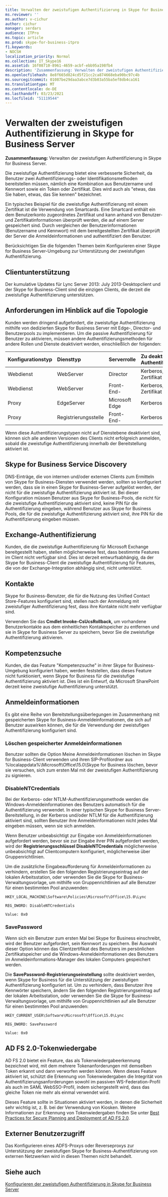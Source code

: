 ```yaml
---
title: Verwalten der zweistufigen Authentifizierung in Skype for Business Server
ms.reviewer: ''
ms.author: v-cichur
author: cichur
manager: serdars
audience: ITPro
ms.topic: article
ms.prod: skype-for-business-itpro
f1.keywords:
- NOCSH
localization_priority: Normal
ms.collection: IT_Skype16
ms.assetid: 16f08710-8961-4659-acbf-ebb95a198fb4
description: 'Zusammenfassung: Verwalten der zweistufigen Authentifizierung in Skype for Business Server.'
ms.openlocfilehash: 8e8f665d824cd5f21cc2ca874668eba90bc97c4b
ms.sourcegitcommit: 01087be29daa3abce7d3b03a55ba5ef8db4ca161
ms.translationtype: MT
ms.contentlocale: de-DE
ms.lasthandoff: 03/23/2021
ms.locfileid: "51119544"
---
```

# <a name="manage-two-factor-authentication-in-skype-for-business-server"></a>Verwalten der zweistufigen Authentifizierung in Skype for Business Server
 
**Zusammenfassung:** Verwalten der zweistufigen Authentifizierung in Skype for Business Server.
  
Die zweistufige Authentifizierung bietet eine verbesserte Sicherheit, da Benutzer zwei Authentifizierungs- oder Identifikationsmethoden bereitstellen müssen, nämlich eine Kombination aus Benutzername und Kennwort sowie ein Token oder Zertifikat. Dies wird auch als "etwas, das Sie haben, etwas, das Sie kennen" bezeichnet. 
  
Ein typisches Beispiel für die zweistufige Authentifizierung mit einem Zertifikat ist die Verwendung von Smartcards. Eine Smartcard enthält ein dem Benutzerkonto zugeordnetes Zertifikat und kann anhand von Benutzer- und Zertifikatinformationen überprüft werden, die auf einem Server gespeichert sind. Durch vergleichen der Benutzerinformationen (Benutzername und Kennwort) mit dem bereitgestellten Zertifikat überprüft der Server die Anmeldeinformationen und authentifiziert den Benutzer.
  
Berücksichtigen Sie die folgenden Themen beim Konfigurieren einer Skype for Business Server-Umgebung zur Unterstützung der zweistufigen Authentifizierung.
  
## <a name="client-support"></a>Clientunterstützung

Der kumulative Updates für Lync Server 2013: July 2013-Desktopclient und der Skype for Business-Client sind die einzigen Clients, die derzeit die zweistufige Authentifizierung unterstützen.
  
## <a name="topology-requirements"></a>Anforderungen im Hinblick auf die Topologie

Kunden werden dringend aufgefordert, die zweistufige Authentifizierung mithilfe von dedizierten Skype for Business Server mit Edge-, Director- und Benutzerpools zu implementieren. Um die passive Authentifizierung für Benutzer zu aktivieren, müssen andere Authentifizierungsmethoden für andere Rollen und Dienste deaktiviert werden, einschließlich der folgenden:
  
|**Konfigurationstyp**|**Diensttyp**|**Serverrolle**|**Zu deaktivierende Authentifizierungsart**|
|:-----|:-----|:-----|:-----|
|Webdienst  <br/> |WebServer  <br/> |Director  <br/> |Kerberos, NTLM und Zertifikat  <br/> |
|Webdienst  <br/> |WebServer  <br/> |Front-End-  <br/> |Kerberos, NTLM und Zertifikat  <br/> |
|Proxy  <br/> |EdgeServer  <br/> |Microsoft Edge  <br/> |Kerberos und NTLM  <br/> |
|Proxy  <br/> |Registrierungsstelle  <br/> |Front-End-  <br/> |Kerberos und NTLM  <br/> |
   
Wenn diese Authentifizierungstypen nicht auf Dienstebene deaktiviert sind, können sich alle anderen Versionen des Clients nicht erfolgreich anmelden, sobald die zweistufige Authentifizierung innerhalb der Bereitstellung aktiviert ist.
  
## <a name="skype-for-business-service-discovery"></a>Skype for Business Service Discovery

DNS-Einträge, die von internen und/oder externen Clients zum Ermitteln von Skype for Business-Diensten verwendet werden, sollten so konfiguriert werden, dass sie in einen Skype for Business-Server aufgelöst werden, der nicht für die zweistufige Authentifizierung aktiviert ist. Bei dieser Konfiguration müssen Benutzer aus Skype for Business-Pools, die nicht für die zweistufige Authentifizierung aktiviert sind, keine PIN für die Authentifizierung eingeben, während Benutzer aus Skype for Business Pools, die für die zweistufige Authentifizierung aktiviert sind, ihre PIN für die Authentifizierung eingeben müssen.
  
## <a name="exchange-authentication"></a>Exchange-Authentifizierung

Kunden, die die zweistufige Authentifizierung für Microsoft Exchange bereitgestellt haben, stellen möglicherweise fest, dass bestimmte Features im Client nicht verfügbar sind. Dies ist derzeit entwurfsabhängig, da der Skype for Business-Client die zweistufige Authentifizierung für Features, die von der Exchange-Integration abhängig sind, nicht unterstützt.
  
## <a name="contacts"></a>Kontakte

Skype for Business-Benutzer, die für die Nutzung des Unified Contact Store-Features konfiguriert sind, stellen nach der Anmeldung mit zweistufiger Authentifizierung fest, dass ihre Kontakte nicht mehr verfügbar sind.
  
Verwenden Sie das **Cmdlet Invoke-CsUcsRollback,** um vorhandene Benutzerkontakte aus dem einheitlichen Kontaktspeicher zu entfernen und sie in Skype for Business Server zu speichern, bevor Sie die zweistufige Authentifizierung aktivieren.
  
## <a name="skill-search"></a>Kompetenzsuche

Kunden, die das Feature "Kompetenzsuche" in ihrer Skype for Business-Umgebung konfiguriert haben, werden feststellen, dass dieses Feature nicht funktioniert, wenn Skype for Business für die zweistufige Authentifizierung aktiviert ist. Dies ist ein Entwurf, da Microsoft SharePoint derzeit keine zweistufige Authentifizierung unterstützt.
  
## <a name="credentials"></a>Anmeldeinformationen

Es gibt eine Reihe von Bereitstellungsüberlegungen im Zusammenhang mit gespeicherten Skype for Business-Anmeldeinformationen, die sich auf Benutzer auswirken können, die für die Verwendung der zweistufigen Authentifizierung konfiguriert sind.
  
### <a name="deleting-saved-credentials"></a>Löschen gespeicherter Anmeldeinformationen

Benutzer sollten  die Option Meine Anmeldeinformationen löschen im Skype for Business-Client verwenden und ihren SIP-Profilordner aus %localappdata%\Microsoft\Office\15.0\Skype for Business löschen, bevor sie versuchen, sich zum ersten Mal mit der zweistufigen Authentifizierung zu signieren.
  
### <a name="disablentcredentials"></a>DisableNTCredentials

Bei der Kerberos- oder NTLM-Authentifizierungsmethode werden die Windows-Anmeldeinformationen des Benutzers automatisch für die Authentifizierung verwendet. In einer typischen Skype for Business Server-Bereitstellung, in der Kerberos und/oder NTLM für die Authentifizierung aktiviert sind, sollten Benutzer ihre Anmeldeinformationen nicht jedes Mal eingeben müssen, wenn sie sich anmelden.
  
Wenn Benutzer unbeabsichtigt zur Eingabe von Anmeldeinformationen aufgefordert werden, bevor sie zur Eingabe ihrer PIN aufgefordert werden, wird der **Registrierungsschlüssel DisableNTCredentials** möglicherweise unbeabsichtigt auf Clientcomputern konfiguriert, möglicherweise über Gruppenrichtlinien.
  
Um die zusätzliche Eingabeaufforderung für Anmeldeinformationen zu verhindern, erstellen Sie den folgenden Registrierungseintrag auf der lokalen Arbeitsstation, oder verwenden Sie die Skype for Business-Verwaltungsvorlage, um mithilfe von Gruppenrichtlinien auf alle Benutzer für einen bestimmten Pool anzuwenden:
  
    HKEY_LOCAL_MACHINE\Software\Policies\Microsoft\Office\15.0\Lync
  
    REG_DWORD: DisableNTCredentials
  
    Value: 0x0
  
### <a name="savepassword"></a>SavePassword

Wenn sich ein Benutzer zum ersten Mal bei Skype for Business einschreibt, wird der Benutzer aufgefordert, sein Kennwort zu speichern. Bei Auswahl dieser Option können das Clientzertifikat des Benutzers im persönlichen Zertifikatspeicher und die Windows-Anmeldeinformationen des Benutzers im Anmeldeinformations-Manager des lokalen Computers gespeichert werden.
  
Die **SavePassword-Registrierungseinstellung** sollte deaktiviert werden, wenn Skype for Business für die Unterstützung der zweistufigen Authentifizierung konfiguriert ist. Um zu verhindern, dass Benutzer ihre Kennwörter speichern, ändern Sie den folgenden Registrierungseintrag auf der lokalen Arbeitsstation, oder verwenden Sie die Skype for Business-Verwaltungsvorlage, um mithilfe von Gruppenrichtlinien auf alle Benutzer für einen bestimmten Pool anzuwenden:
  
    HKEY_CURRENT_USER\Software\Microsoft\Office\15.0\Lync
  
    REG_DWORD: SavePassword
  
    Value: 0x0
  
## <a name="ad-fs-20-token-replay"></a>AD FS 2.0-Tokenwiedergabe

AD FS 2.0 bietet ein Feature, das als Tokenwiedergabeerkennung bezeichnet wird, mit dem mehrere Tokenanforderungen mit demselben Token erkannt und dann verworfen werden können. Wenn dieses Feature aktiviert ist, schützt die Erkennung von Tokenwiedergaben die Integrität von Authentifizierungsanforderungen sowohl im passiven WS-Federation-Profil als auch im SAML WebSSO-Profil, indem sichergestellt wird, dass das gleiche Token nie mehr als einmal verwendet wird.
  
Dieses Feature sollte in Situationen aktiviert werden, in denen die Sicherheit sehr wichtig ist, z. B. bei der Verwendung von Kiosken. Weitere Informationen zur Erkennung von Tokenwiedergaben finden Sie unter [Best Practices for Secure Planning and Deployment of AD FS 2.0](/previous-versions/windows/it-pro/windows-server-2008-R2-and-2008/ff630160(v=ws.10)).
  
## <a name="external-user-access"></a>Externer Benutzerzugriff

Das Konfigurieren eines ADFS-Proxys oder Reverseproxys zur Unterstützung der zweistufigen Skype for Business-Authentifizierung von externen Netzwerken wird in diesen Themen nicht behandelt.
  
## <a name="see-also"></a>Siehe auch

[Konfigurieren der zweistufigen Authentifizierung in Skype for Business Server](configure-two-factor.md)
